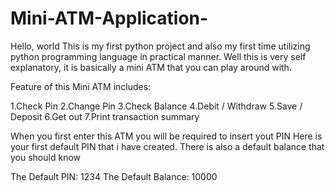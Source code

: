 # Mini-ATM-Application-

Hello, world This is my first python project and also my first time utilizing python programming language in practical manner. 
Well this is very self explanatory, it is basically a mini ATM that you can play around with. 

Feature of this Mini ATM includes:

  1.Check Pin
  2.Change Pin
  3.Check Balance
  4.Debit / Withdraw
  5.Save / Deposit
  6.Get out
  7.Print transaction summary

When you first enter this ATM you will be required to insert yout PIN
Here is your first default PIN that i have created. There is also a
default balance that you should know

  The Default PIN: 1234
  The Default Balance: 10000

                                                                                 
